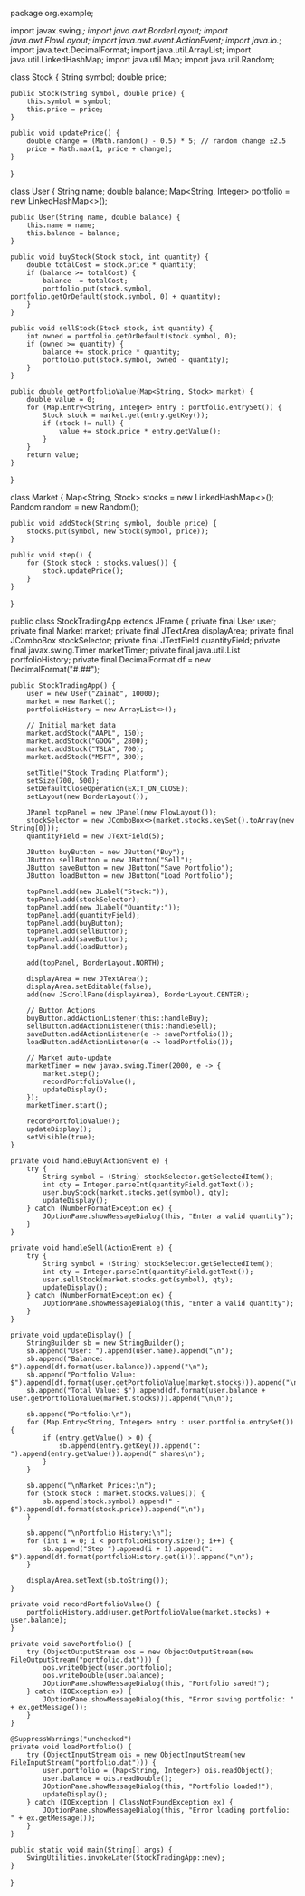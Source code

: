 package org.example;

import javax.swing.*;
import java.awt.BorderLayout;
import java.awt.FlowLayout;
import java.awt.event.ActionEvent;
import java.io.*;
import java.text.DecimalFormat;
import java.util.ArrayList;
import java.util.LinkedHashMap;
import java.util.Map;
import java.util.Random;

class Stock {
    String symbol;
    double price;

    public Stock(String symbol, double price) {
        this.symbol = symbol;
        this.price = price;
    }

    public void updatePrice() {
        double change = (Math.random() - 0.5) * 5; // random change ±2.5
        price = Math.max(1, price + change);
    }
}

class User {
    String name;
    double balance;
    Map<String, Integer> portfolio = new LinkedHashMap<>();

    public User(String name, double balance) {
        this.name = name;
        this.balance = balance;
    }

    public void buyStock(Stock stock, int quantity) {
        double totalCost = stock.price * quantity;
        if (balance >= totalCost) {
            balance -= totalCost;
            portfolio.put(stock.symbol, portfolio.getOrDefault(stock.symbol, 0) + quantity);
        }
    }

    public void sellStock(Stock stock, int quantity) {
        int owned = portfolio.getOrDefault(stock.symbol, 0);
        if (owned >= quantity) {
            balance += stock.price * quantity;
            portfolio.put(stock.symbol, owned - quantity);
        }
    }

    public double getPortfolioValue(Map<String, Stock> market) {
        double value = 0;
        for (Map.Entry<String, Integer> entry : portfolio.entrySet()) {
            Stock stock = market.get(entry.getKey());
            if (stock != null) {
                value += stock.price * entry.getValue();
            }
        }
        return value;
    }
}

class Market {
    Map<String, Stock> stocks = new LinkedHashMap<>();
    Random random = new Random();

    public void addStock(String symbol, double price) {
        stocks.put(symbol, new Stock(symbol, price));
    }

    public void step() {
        for (Stock stock : stocks.values()) {
            stock.updatePrice();
        }
    }
}

public class StockTradingApp extends JFrame {
    private final User user;
    private final Market market;
    private final JTextArea displayArea;
    private final JComboBox<String> stockSelector;
    private final JTextField quantityField;
    private final javax.swing.Timer marketTimer;
    private final java.util.List<Double> portfolioHistory;
    private final DecimalFormat df = new DecimalFormat("#.##");

    public StockTradingApp() {
        user = new User("Zainab", 10000);
        market = new Market();
        portfolioHistory = new ArrayList<>();

        // Initial market data
        market.addStock("AAPL", 150);
        market.addStock("GOOG", 2800);
        market.addStock("TSLA", 700);
        market.addStock("MSFT", 300);

        setTitle("Stock Trading Platform");
        setSize(700, 500);
        setDefaultCloseOperation(EXIT_ON_CLOSE);
        setLayout(new BorderLayout());

        JPanel topPanel = new JPanel(new FlowLayout());
        stockSelector = new JComboBox<>(market.stocks.keySet().toArray(new String[0]));
        quantityField = new JTextField(5);

        JButton buyButton = new JButton("Buy");
        JButton sellButton = new JButton("Sell");
        JButton saveButton = new JButton("Save Portfolio");
        JButton loadButton = new JButton("Load Portfolio");

        topPanel.add(new JLabel("Stock:"));
        topPanel.add(stockSelector);
        topPanel.add(new JLabel("Quantity:"));
        topPanel.add(quantityField);
        topPanel.add(buyButton);
        topPanel.add(sellButton);
        topPanel.add(saveButton);
        topPanel.add(loadButton);

        add(topPanel, BorderLayout.NORTH);

        displayArea = new JTextArea();
        displayArea.setEditable(false);
        add(new JScrollPane(displayArea), BorderLayout.CENTER);

        // Button Actions
        buyButton.addActionListener(this::handleBuy);
        sellButton.addActionListener(this::handleSell);
        saveButton.addActionListener(e -> savePortfolio());
        loadButton.addActionListener(e -> loadPortfolio());

        // Market auto-update
        marketTimer = new javax.swing.Timer(2000, e -> {
            market.step();
            recordPortfolioValue();
            updateDisplay();
        });
        marketTimer.start();

        recordPortfolioValue();
        updateDisplay();
        setVisible(true);
    }

    private void handleBuy(ActionEvent e) {
        try {
            String symbol = (String) stockSelector.getSelectedItem();
            int qty = Integer.parseInt(quantityField.getText());
            user.buyStock(market.stocks.get(symbol), qty);
            updateDisplay();
        } catch (NumberFormatException ex) {
            JOptionPane.showMessageDialog(this, "Enter a valid quantity");
        }
    }

    private void handleSell(ActionEvent e) {
        try {
            String symbol = (String) stockSelector.getSelectedItem();
            int qty = Integer.parseInt(quantityField.getText());
            user.sellStock(market.stocks.get(symbol), qty);
            updateDisplay();
        } catch (NumberFormatException ex) {
            JOptionPane.showMessageDialog(this, "Enter a valid quantity");
        }
    }

    private void updateDisplay() {
        StringBuilder sb = new StringBuilder();
        sb.append("User: ").append(user.name).append("\n");
        sb.append("Balance: $").append(df.format(user.balance)).append("\n");
        sb.append("Portfolio Value: $").append(df.format(user.getPortfolioValue(market.stocks))).append("\n");
        sb.append("Total Value: $").append(df.format(user.balance + user.getPortfolioValue(market.stocks))).append("\n\n");

        sb.append("Portfolio:\n");
        for (Map.Entry<String, Integer> entry : user.portfolio.entrySet()) {
            if (entry.getValue() > 0) {
                sb.append(entry.getKey()).append(": ").append(entry.getValue()).append(" shares\n");
            }
        }

        sb.append("\nMarket Prices:\n");
        for (Stock stock : market.stocks.values()) {
            sb.append(stock.symbol).append(" - $").append(df.format(stock.price)).append("\n");
        }

        sb.append("\nPortfolio History:\n");
        for (int i = 0; i < portfolioHistory.size(); i++) {
            sb.append("Step ").append(i + 1).append(": $").append(df.format(portfolioHistory.get(i))).append("\n");
        }

        displayArea.setText(sb.toString());
    }

    private void recordPortfolioValue() {
        portfolioHistory.add(user.getPortfolioValue(market.stocks) + user.balance);
    }

    private void savePortfolio() {
        try (ObjectOutputStream oos = new ObjectOutputStream(new FileOutputStream("portfolio.dat"))) {
            oos.writeObject(user.portfolio);
            oos.writeDouble(user.balance);
            JOptionPane.showMessageDialog(this, "Portfolio saved!");
        } catch (IOException ex) {
            JOptionPane.showMessageDialog(this, "Error saving portfolio: " + ex.getMessage());
        }
    }

    @SuppressWarnings("unchecked")
    private void loadPortfolio() {
        try (ObjectInputStream ois = new ObjectInputStream(new FileInputStream("portfolio.dat"))) {
            user.portfolio = (Map<String, Integer>) ois.readObject();
            user.balance = ois.readDouble();
            JOptionPane.showMessageDialog(this, "Portfolio loaded!");
            updateDisplay();
        } catch (IOException | ClassNotFoundException ex) {
            JOptionPane.showMessageDialog(this, "Error loading portfolio: " + ex.getMessage());
        }
    }

    public static void main(String[] args) {
        SwingUtilities.invokeLater(StockTradingApp::new);
    }
}
